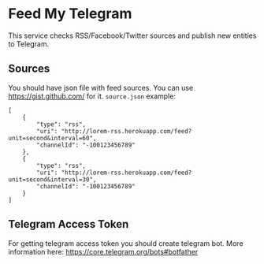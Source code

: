 # Feed My Telegram

This service checks RSS/Facebook/Twitter sources and publish new entities to Telegram.

## Sources
You should have json file with feed sources. You can use https://gist.github.com/ for it.
`source.json` example:
```
[
    {
        "type": "rss",
        "uri": "http://lorem-rss.herokuapp.com/feed?unit=second&interval=60",
        "channelId": "-100123456789"
    },
    {
        "type": "rss",
        "uri": "http://lorem-rss.herokuapp.com/feed?unit=second&interval=30",
        "channelId": "-100123456789"
    }
]
```

## Telegram Access Token
For getting telegram access token you should create telegram bot. More information here: https://core.telegram.org/bots#botfather
